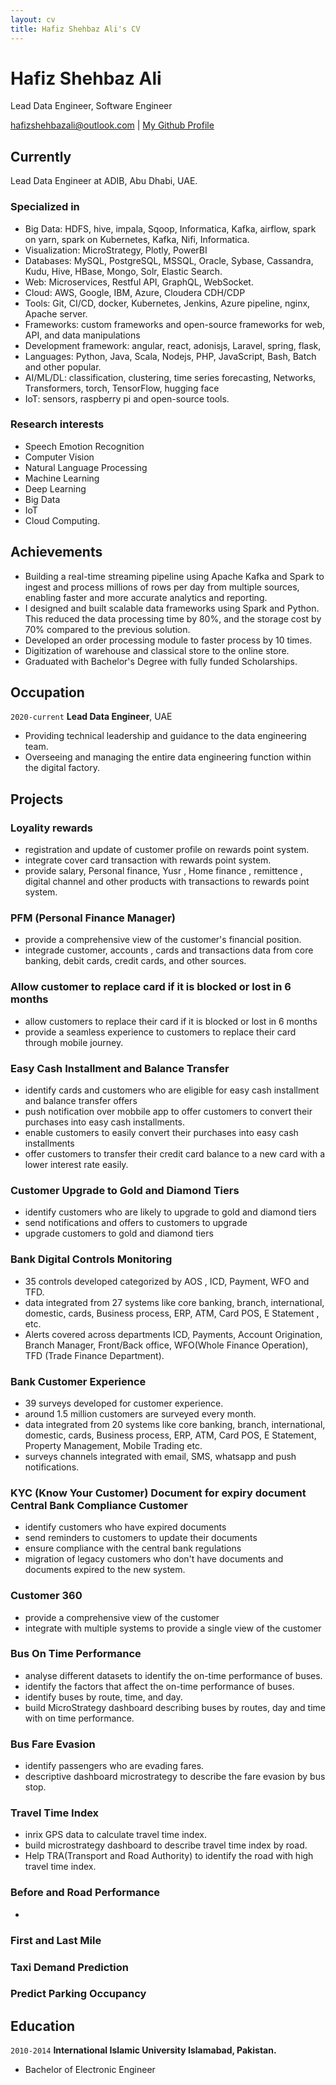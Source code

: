 ```yaml
---
layout: cv
title: Hafiz Shehbaz Ali's CV
---
```

# Hafiz Shehbaz Ali
Lead Data Engineer, Software Engineer

<div id="webaddress">
<a href="hafizshehbazali@outlook.com">hafizshehbazali@outlook.com</a>
| <a href="https://github.com/hsali">My Github Profile</a>
</div>


## Currently

Lead Data Engineer at ADIB, Abu Dhabi, UAE.

### Specialized in

-	Big Data: HDFS, hive, impala, Sqoop, Informatica, Kafka, airflow, spark on yarn, spark on Kubernetes, Kafka, Nifi, Informatica.
-	Visualization: MicroStrategy, Plotly, PowerBI
-	Databases: MySQL, PostgreSQL, MSSQL, Oracle, Sybase, Cassandra, Kudu, Hive, HBase, Mongo, Solr, Elastic Search.
-	Web: Microservices, Restful API, GraphQL, WebSocket.
-	Cloud: AWS, Google, IBM, Azure, Cloudera CDH/CDP
-	Tools: Git, CI/CD, docker, Kubernetes, Jenkins, Azure pipeline, nginx, Apache server.
-	Frameworks: custom frameworks and open-source frameworks for web, API, and data manipulations
-	Development framework: angular, react, adonisjs, Laravel, spring, flask, 
-	Languages: Python, Java, Scala, Nodejs, PHP, JavaScript, Bash, Batch and other popular.
-	AI/ML/DL: classification, clustering, time series forecasting, Networks, Transformers, torch, TensorFlow, hugging face
-	IoT: sensors, raspberry pi and open-source tools. 


### Research interests

- Speech Emotion Recognition
- Computer Vision 
- Natural Language Processing
- Machine Learning 
- Deep Learning
- Big Data
- IoT
- Cloud Computing.




## Achievements

- Building a real-time streaming pipeline using Apache Kafka and Spark to ingest and process millions of rows per day from multiple sources, enabling faster and more accurate analytics and reporting.
- I designed and built scalable data frameworks using Spark and Python. This reduced the data processing time by 80%, and the storage cost by 70% compared to the previous solution.
- Developed an order processing module to faster process by 10 times.
- Digitization of warehouse and classical store to the online store.
- Graduated with Bachelor's Degree with fully funded Scholarships.






## Occupation

`2020-current`
__Lead Data Engineer__, UAE

- Providing technical leadership and guidance to the data engineering team.
- Overseeing and managing the entire data engineering function within the digital factory.


## Projects

### Loyality rewards 
- registration and update of customer profile on rewards point system.
- integrate cover card transaction with rewards point system.
- provide salary, Personal finance, Yusr , Home finance , remittence , digital channel and other products with transactions to rewards point system.



### PFM (Personal Finance Manager)
- provide a comprehensive view of the customer's financial position.
- integrade customer, accounts , cards and transactions data from core banking, debit cards, credit cards, and other sources.


### Allow customer to replace card if it is blocked or lost in 6 months
- allow customers to replace their card if it is blocked or lost in 6 months
- provide a seamless experience to customers to replace their card through mobile journey.

### Easy Cash Installment and Balance Transfer 
- identify cards and customers who are eligible for easy cash installment and balance transfer offers
- push notification over mobbile app to offer customers to convert their purchases into easy cash installments.
- enable customers to easily convert their purchases into easy cash installments
- offer customers to transfer their credit card balance to a new card with a lower interest rate easily.

### Customer Upgrade to Gold and Diamond Tiers
- identify customers who are likely to upgrade to gold and diamond tiers
- send notifications and offers to customers to upgrade
- upgrade customers to gold and diamond tiers

### Bank Digital Controls Monitoring
- 35 controls developed categorized by AOS , ICD, Payment, WFO and TFD.
- data integrated from 27 systems like core banking, branch, international, domestic, cards, Business process, ERP, ATM, Card POS, E Statement , etc.
- Alerts covered across departments ICD, Payments, Account Origination, Branch Manager, Front/Back office, WFO(Whole Finance Operation), TFD (Trade Finance Department).

### Bank Customer Experience 
- 39 surveys developed for customer experience.
- around 1.5 million customers are surveyed every month.
- data integrated from 20 systems like core banking, branch, international, domestic, cards, Business process, ERP, ATM, Card POS, E Statement, Property Management, Mobile Trading etc.
- surveys channels integrated with email, SMS, whatsapp and push notifications.


### KYC (Know Your Customer) Document for expiry document Central Bank Compliance Customer
- identify customers who have expired documents
- send reminders to customers to update their documents
- ensure compliance with the central bank regulations
- migration of legacy customers who don't have documents and documents expired to the new system.

### Customer 360
- provide a comprehensive view of the customer
- integrate with multiple systems to provide a single view of the customer

### Bus On Time Performance
- analyse different datasets to identify the on-time performance of buses.
- identify the factors that affect the on-time performance of buses.
- identify buses by route, time, and day.
- build MicroStrategy dashboard describing buses by routes, day and time with on time performance.

### Bus Fare Evasion
- identify passengers who are evading fares.
- descriptive dashboard microstrategy to describe the fare evasion by bus stop.

### Travel Time Index
-  inrix GPS data to calculate travel time index.
- build microstrategy dashboard to describe travel time index by road.
- Help TRA(Transport and Road Authority) to identify the road with high travel time index.

### Before and Road Performance
- 

### First and Last Mile

### Taxi Demand Prediction
### Predict Parking Occupancy


## Education

`2010-2014`
__International Islamic University Islamabad, Pakistan.__

- Bachelor of Electronic Engineer

<!-- ### Footer

Last updated: May 2013 -->